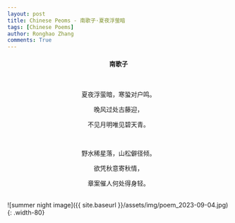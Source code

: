 ```yaml
---
layout: post
title: Chinese Peoms - 南歌子·夏夜浮萤暗
tags: [Chinese Poems]
author: Ronghao Zhang
comments: True 
---
```


<div align = "center">
    
</div>

<div align = "center">
    <h4>南歌子</h4>
    <br>
    <p>夏夜浮萤暗，寒蛩对户鸣。</p>
    <p>晚风过处古藤迎，</p>
    <p>不见月明唯见碧天青。</p>
    <br>
    <p>野水稀星落，山松僻径倾。</p>
    <p>欲凭秋意寄秋情，</p>
    <p>章案催人何处得身轻。</p>
</div>
<br>
![summer night image]({{ site.baseurl }}/assets/img/poem_2023-09-04.jpg){: .width-80}